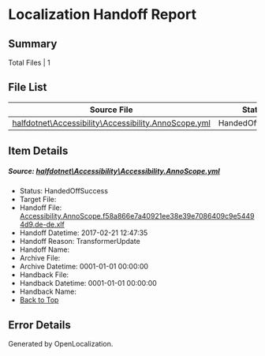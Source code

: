 # <a name='report-top'></a> Localization Handoff Report

## Summary
 Total Files | 1

## File List
 Source File | Status | Details 
 ----------- | ------ | ------- 
 [halfdotnet\Accessibility\Accessibility.AnnoScope.yml](https://github.com/OpenLocalizationTestOrg/ECMA2YamlTestRepo/blob/480df9f3e97e68ae47e1e76216320be8f459ee0a/halfdotnet/Accessibility/Accessibility.AnnoScope.yml) | HandedOffSuccess | [Details](#8c6107ddc9459795fe012b5e88fdf3e6401e9cda6)

## Item Details
##### <a name='8c6107ddc9459795fe012b5e88fdf3e6401e9cda6'></a> Source: [halfdotnet\Accessibility\Accessibility.AnnoScope.yml](https://github.com/OpenLocalizationTestOrg/ECMA2YamlTestRepo/blob/480df9f3e97e68ae47e1e76216320be8f459ee0a/halfdotnet/Accessibility/Accessibility.AnnoScope.yml)
* Status: HandedOffSuccess
* Target File: 
* Handoff File: [Accessibility.AnnoScope.f58a866e7a40921ee38e39e7086409c9e54494d9.de-de.xlf](https://github.com/OpenLocalizationTestOrg/ECMA2YamlTestRepo.handoff/blob/f20d4b64448b91db5b9dbe7bd9bc16811ec8dbd6/ol-handoff/OpenLocalizationTestOrg/ECMA2YamlTestRepo.de-de/master/intellisense/Accessibility.AnnoScope.f58a866e7a40921ee38e39e7086409c9e54494d9.de-de.xlf)
* Handoff Datetime: 2017-02-21 12:47:35
* Handoff Reason: TransformerUpdate
* Handoff Name: 
* Archive File: 
* Archive Datetime: 0001-01-01 00:00:00
* Handback File: 
* Handback Datetime: 0001-01-01 00:00:00
* Handback Name: 
* [Back to Top](#report-top)


## Error Details

Generated by OpenLocalization.
